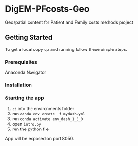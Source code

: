 # DigEM-PFcosts-Geo
Geospatial content for Patient and Family costs methods project 

<!-- GETTING STARTED -->
## Getting Started

To get a local copy up and running follow these simple steps.

### Prerequisites
Anaconda Navigator

### Installation
### Starting the app

1. `cd` into the environments folder
2. run `conda env create -f mydash.yml`
3. run `conda activate env_dash_1_8_0`
4. open `intro.py`
5. run the python file 

App will be exposed on port 8050.